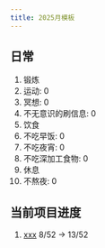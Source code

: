 ```yaml
---
title: 2025月模板
---
```


## 日常
1. 锻炼
  1. 运动: 0
  2. 冥想: 0
  3. 不无意识的刷信息: 0
2. 饮食
  1. 不吃早饭: 0
  2. 不吃夜宵: 0
  3. 不吃深加工食物: 0
3. 休息
  1. 不熬夜: 0

## 当前项目进度
1. [xxx](...) 8/52 -> 13/52 